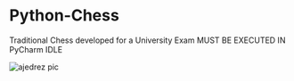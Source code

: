 # Python-Chess
Traditional Chess developed for a University Exam
MUST BE EXECUTED IN PyCharm IDLE

![ajedrez pic](https://user-images.githubusercontent.com/99741281/154104180-1c22cd9e-d302-4731-ad21-a946f4366525.jpg)
